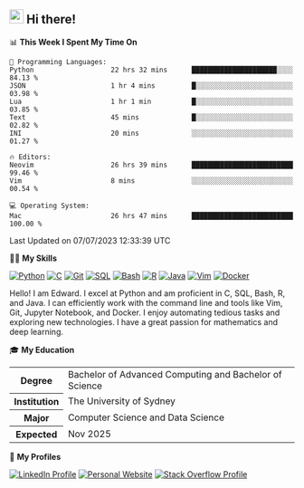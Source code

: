 ## <a href="#"><img src="https://media.giphy.com/media/hvRJCLFzcasrR4ia7z/giphy.gif" width="25px" height="25px"></a> Hi there!

<!--START_SECTION:waka-->
📊 **This Week I Spent My Time On** 

```text
💬 Programming Languages: 
Python                   22 hrs 32 mins      █████████████████████░░░░   84.13 % 
JSON                     1 hr 4 mins         █░░░░░░░░░░░░░░░░░░░░░░░░   03.98 % 
Lua                      1 hr 1 min          █░░░░░░░░░░░░░░░░░░░░░░░░   03.85 % 
Text                     45 mins             █░░░░░░░░░░░░░░░░░░░░░░░░   02.82 % 
INI                      20 mins             ░░░░░░░░░░░░░░░░░░░░░░░░░   01.27 % 

🔥 Editors: 
Neovim                   26 hrs 39 mins      █████████████████████████   99.46 % 
Vim                      8 mins              ░░░░░░░░░░░░░░░░░░░░░░░░░   00.54 % 

💻 Operating System: 
Mac                      26 hrs 47 mins      █████████████████████████   100.00 % 
```


 Last Updated on 07/07/2023 12:33:39 UTC
<!--END_SECTION:waka-->

💪🏻 **My Skills**

[![Python](https://img.shields.io/badge/-Python-yellow?style=flat-square&logo=Python)](#)
[![C     ](https://img.shields.io/badge/-C-blue?style=flat-square&logo=C)](#)
[![Git   ](https://img.shields.io/badge/-Git-grey?style=flat-square&logo=Git)](#)
[![SQL   ](https://img.shields.io/badge/-SQL-grey?style=flat-square&logo=SQLite)](#)
[![Bash  ](https://img.shields.io/badge/-Bash-grey?style=flat-square&logo=GNU-Bash)](#)
[![R     ](https://img.shields.io/badge/-R-grey?style=flat-square&logo=R)](#)
[![Java  ](https://img.shields.io/badge/-Java-grey?style=flat-square&logo=OpenJDK)](#)
[![Vim   ](https://img.shields.io/badge/-Vim-grey?style=flat-square&logo=Vim)](#)
[![Docker](https://img.shields.io/badge/-Docker-grey?style=flat-square&logo=Docker)](#)

Hello! I am Edward. I excel at Python and am proficient in C, SQL, Bash, R, and
Java. I can efficiently work with the command line and tools like Vim, Git,
Jupyter Notebook, and Docker. I enjoy automating tedious tasks and exploring new
technologies. I have a great passion for mathematics and deep learning.

🎓 **My Education**

<table>
<tr>
    <th>Degree</th>
    <td>Bachelor of Advanced Computing and Bachelor of Science</td>
</tr>
<tr>
    <th>Institution</th>
    <td>The University of Sydney</td>
</tr>
<tr>
    <th>Major</th>
    <td>Computer Science and Data Science</td>
</tr>
<tr>
    <th>Expected</th>
    <td>Nov 2025</td>
</tr>
</table>

🔗 **My Profiles**

[![LinkedIn Profile](https://img.shields.io/badge/-LinkedIn-blue?style=social&logo=LinkedIn)](https://www.linkedin.com/in/edward-ji)
[![Personal Website](https://img.shields.io/badge/-Personal%20Website-blue?style=social&logo=Bootstrap)](https://edwardji.dev)
[![Stack Overflow Profile](https://img.shields.io/badge/-Stack%20Overflow-blue?style=social&logo=StackOverflow)](https://stackoverflow.com/users/11658924)
